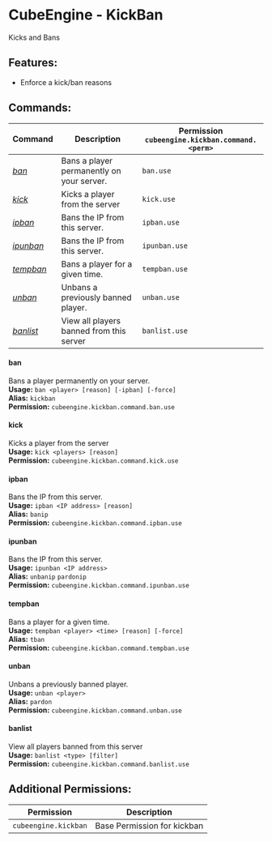 # CubeEngine - KickBan
Kicks and Bans

## Features:
 - Enforce a kick/ban reasons

## Commands:

| Command | Description | Permission<br>`cubeengine.kickban.command.<perm>` |
| --- | --- | --- |
| [*ban*](#ban) | Bans a player permanently on your server. | `ban.use` |
| [*kick*](#kick) | Kicks a player from the server | `kick.use` |
| [*ipban*](#ipban) | Bans the IP from this server. | `ipban.use` |
| [*ipunban*](#ipunban) | Bans the IP from this server. | `ipunban.use` |
| [*tempban*](#tempban) | Bans a player for a given time. | `tempban.use` |
| [*unban*](#unban) | Unbans a previously banned player. | `unban.use` |
| [*banlist*](#banlist) | View all players banned from this server | `banlist.use` |

#### ban  
Bans a player permanently on your server.  
**Usage:** `ban <player> [reason] [-ipban] [-force]`  
**Alias:** `kickban`  
**Permission:** `cubeengine.kickban.command.ban.use`  
  

#### kick  
Kicks a player from the server  
**Usage:** `kick <players> [reason]`  
**Permission:** `cubeengine.kickban.command.kick.use`  
  

#### ipban  
Bans the IP from this server.  
**Usage:** `ipban <IP address> [reason]`  
**Alias:** `banip`  
**Permission:** `cubeengine.kickban.command.ipban.use`  
  

#### ipunban  
Bans the IP from this server.  
**Usage:** `ipunban <IP address>`  
**Alias:** `unbanip` `pardonip`  
**Permission:** `cubeengine.kickban.command.ipunban.use`  
  

#### tempban  
Bans a player for a given time.  
**Usage:** `tempban <player> <time> [reason] [-force]`  
**Alias:** `tban`  
**Permission:** `cubeengine.kickban.command.tempban.use`  
  

#### unban  
Unbans a previously banned player.  
**Usage:** `unban <player>`  
**Alias:** `pardon`  
**Permission:** `cubeengine.kickban.command.unban.use`  
  

#### banlist  
View all players banned from this server  
**Usage:** `banlist <type> [filter]`  
**Permission:** `cubeengine.kickban.command.banlist.use`  
  

## Additional Permissions:

| Permission | Description |
| --- | --- |
| `cubeengine.kickban` | Base Permission for kickban |